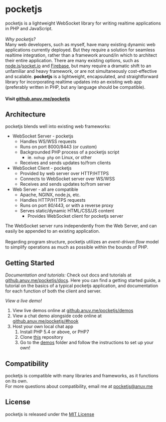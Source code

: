 # pocketjs
pocketjs is a lightweight WebSocket library for writing realtime applications in PHP and JavaScript.  
&nbsp;  
*Why pocketjs?*  
Many web developers, such as myself, have many existing dynamic web applications currently deployed. But they require a solution for seamless realtime integration, rather than a framework around/in which to architect their entire application. There are many existing options, such as [node.js](http://nodejs.org)/[socket.io](http://socket.io) and [Firebase](https://firebase.google.com), but many require a dramatic shift to an unfamiliar and heavy framework, or are not simultaneously cost-effective and scalable. **pocketjs** is a lightweight, encapsulated, and straightforward library for incorporating realtime updates into an existing web app (preferably written in PHP, but any language should be compatible).
#### Visit [github.anuv.me/pocketjs](http://github.anuv.me/pocketjs)

## Architecture
pocketjs blends well into existing web frameworks:
 - WebSocket Server - pocketjs
    - Handles WS/WSS requests
    - Runs on port 8000/8443 (or custom)
    - Backgrounded PHP process of a pocketjs script
        - ie. `nohup php` on Linux, or other
    - Receives and sends updates to/from clients
 - WebSocket Client - pocketjs
    - Provided by web server over HTTP/HTTPS
    - Connects to WebSocket server over WS/WSS
    - Receives and sends updates to/from server
 - Web Server - all are compatible
    - Apache, NGINX, node.js, etc.
    - Handles HTTP/HTTPS requests
    - Runs on port 80/443, or with a reverse proxy
    - Serves static/dynamic HTML/CSS/JS content
        - Provides WebSocket client for pocketjs server

The WebSocket server runs independently from the Web Server, and can easily be appended to an existing application.  
&nbsp;  
Regarding program structure, pocketjs utilizes an *event-driven flow* model to simplify operations as much as possible within the bounds of PHP.  

## Getting Started
*Documentation and tutorials:* Check out docs and tutorials at [github.anuv.me/pocketjs/docs](http://github.anuv.me/pocketjs/docs). Here you can find a getting started guide, a tutorial on the basics of a typical pocketjs application, and documentation for each function of both the client and server.  

*View a live demo!*
 1. View live demos online at [github.anuv.me/pocketjs/demos](http://github.anuv.me/pocketjs/demos)
 2. View a chat demo alongside code online at [github.anuv.me/pocketjs/#hook](http://github.anuv.me/pocketjs/#hook)
 3. Host your own local chat app
     1. Install PHP 5.4 or above, or PHP7
     2. Clone [this](http://github.com/anuvgupta/pocketjs) repository
     3. Go to the [demos](http://github.com/anuvgupta/pocketjs/tree/master/demos) folder and follow the instructions to set up your own!

## Compatibility
pocketjs is compatible with many libraries and frameworks, as it functions on its own.  
For more questions about compatibility, email me at [pocketjs@anuv.me](mailto:pocketjs@anuv.me?Subject=Compatibility%20Issue)  
## License
pocketjs is released under the [MIT License](https://github.com/anuvgupta/pocketjs/blob/master/LICENSE.md)
